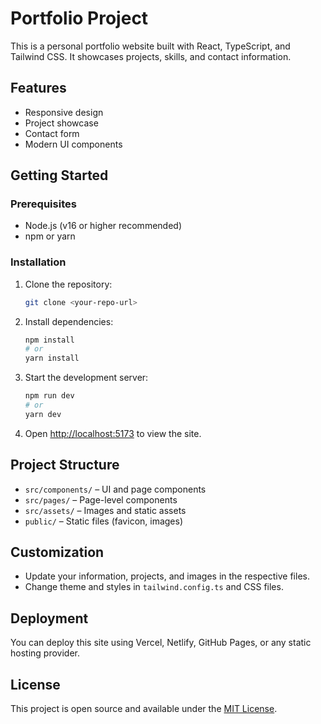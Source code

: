 # Portfolio Project

This is a personal portfolio website built with React, TypeScript, and Tailwind CSS. It showcases projects, skills, and contact information.

## Features
- Responsive design
- Project showcase
- Contact form
- Modern UI components

## Getting Started

### Prerequisites
- Node.js (v16 or higher recommended)
- npm or yarn

### Installation
1. Clone the repository:
   ```bash
   git clone <your-repo-url>
   ```
2. Install dependencies:
   ```bash
   npm install
   # or
   yarn install
   ```
3. Start the development server:
   ```bash
   npm run dev
   # or
   yarn dev
   ```
4. Open [http://localhost:5173](http://localhost:5173) to view the site.

## Project Structure
- `src/components/` – UI and page components
- `src/pages/` – Page-level components
- `src/assets/` – Images and static assets
- `public/` – Static files (favicon, images)

## Customization
- Update your information, projects, and images in the respective files.
- Change theme and styles in `tailwind.config.ts` and CSS files.

## Deployment
You can deploy this site using Vercel, Netlify, GitHub Pages, or any static hosting provider.

## License
This project is open source and available under the [MIT License](LICENSE).

